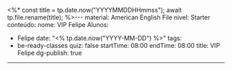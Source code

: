 <%*
const title = tp.date.now("YYYYMMDDHHmmss");
await tp.file.rename(title);
%>---
material: American English File
nivel: Starter
conteúdo: 
nome: VIP Felipe
Alunos:
  - Felipe
date: "<% tp.date.now("YYYY-MM-DD") %>"
tags:
  - be-ready-classes
quiz: false
startTime: 08:00
endTime: 08:00
title: VIP Felipe
dg-publish: true
---
